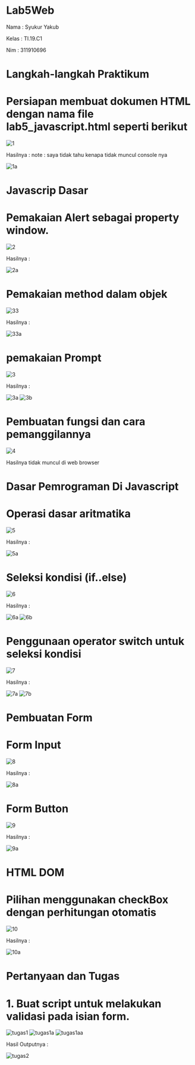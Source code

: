 # Lab5Web
Nama  : Syukur Yakub

Kelas : TI.19.C1

Nim   : 311910696

# Langkah-langkah Praktikum
# Persiapan membuat dokumen HTML dengan nama file lab5_javascript.html seperti berikut

![1](https://user-images.githubusercontent.com/56242226/116360873-906baa80-a82a-11eb-92c8-9b276b841405.PNG)

Hasilnya : 
note : saya tidak tahu kenapa tidak muncul console nya 

![1a](https://user-images.githubusercontent.com/56242226/116361037-babd6800-a82a-11eb-8b84-170d5dc913d9.PNG)

# Javascrip Dasar
# Pemakaian Alert sebagai property window.

![2](https://user-images.githubusercontent.com/56242226/116361157-db85bd80-a82a-11eb-8951-93d081029f9f.PNG)

Hasilnya : 

![2a](https://user-images.githubusercontent.com/56242226/116361213-f0625100-a82a-11eb-95d2-933b9e844bae.PNG)

# Pemakaian method dalam objek

![33](https://user-images.githubusercontent.com/56242226/116361305-07a13e80-a82b-11eb-80e3-3ab2d770795a.PNG)

Hasilnya : 

![33a](https://user-images.githubusercontent.com/56242226/116361374-1daeff00-a82b-11eb-8a4a-558bde7a9a41.PNG)

# pemakaian Prompt

![3](https://user-images.githubusercontent.com/56242226/116361456-31f2fc00-a82b-11eb-9352-2ed2818bb7cb.PNG)

Hasilnya :

![3a](https://user-images.githubusercontent.com/56242226/116361489-3cad9100-a82b-11eb-9051-22a23b656480.PNG)
![3b](https://user-images.githubusercontent.com/56242226/116361576-5222bb00-a82b-11eb-812a-27e9350d7943.PNG)

# Pembuatan fungsi dan cara pemanggilannya

![4](https://user-images.githubusercontent.com/56242226/116361640-62d33100-a82b-11eb-8e52-4ec4d6fc4537.PNG)

Hasilnya tidak muncul di web browser

# Dasar Pemrograman Di Javascript
# Operasi dasar aritmatika

![5](https://user-images.githubusercontent.com/56242226/116361711-75e60100-a82b-11eb-98f9-cbb1c9b2f1e5.PNG)

Hasilnya :

![5a](https://user-images.githubusercontent.com/56242226/116361835-9dd56480-a82b-11eb-8ddd-d734190ccee5.PNG)

# Seleksi kondisi (if..else)

![6](https://user-images.githubusercontent.com/56242226/116361920-b776ac00-a82b-11eb-8883-7fd2ff976d65.PNG)

Hasilnya :

![6a](https://user-images.githubusercontent.com/56242226/116361995-c6f5f500-a82b-11eb-9a22-5a603c121615.PNG)
![6b](https://user-images.githubusercontent.com/56242226/116362024-d07f5d00-a82b-11eb-884e-46388026b2d5.PNG)

# Penggunaan operator switch untuk seleksi kondisi

![7](https://user-images.githubusercontent.com/56242226/116362121-eb51d180-a82b-11eb-8e57-ea9771606f25.PNG)

Hasilnya :

![7a](https://user-images.githubusercontent.com/56242226/116362192-ff95ce80-a82b-11eb-8fee-02f809946b28.PNG)
![7b](https://user-images.githubusercontent.com/56242226/116362234-0c1a2700-a82c-11eb-9629-af9f6b0ba333.PNG)

# Pembuatan Form
# Form Input

![8](https://user-images.githubusercontent.com/56242226/116362329-2227e780-a82c-11eb-8c37-e801c73f7f2f.PNG)

Hasilnya :

![8a](https://user-images.githubusercontent.com/56242226/116362463-4388d380-a82c-11eb-880a-43d123c1fefd.PNG)

# Form Button

![9](https://user-images.githubusercontent.com/56242226/116362523-54394980-a82c-11eb-8443-27aca5f4bb0e.PNG)

Hasilnya :

![9a](https://user-images.githubusercontent.com/56242226/116362567-63b89280-a82c-11eb-9f3e-6fac40adcfdf.PNG)

# HTML DOM
# Pilihan menggunakan checkBox dengan perhitungan otomatis

![10](https://user-images.githubusercontent.com/56242226/116362655-7d59da00-a82c-11eb-82d7-90c0e5e63b04.PNG)

Hasilnya : 

![10a](https://user-images.githubusercontent.com/56242226/116362712-8d71b980-a82c-11eb-84ef-5019ed36abf9.PNG)

# Pertanyaan dan Tugas
# 1. Buat script untuk melakukan validasi pada isian form.

![tugas1](https://user-images.githubusercontent.com/56242226/116363956-dfffa580-a82d-11eb-95c4-0fa236d17b88.PNG)
![tugas1a](https://user-images.githubusercontent.com/56242226/116363990-ebeb6780-a82d-11eb-82ce-dcc2a55300e2.PNG)
![tugas1aa](https://user-images.githubusercontent.com/56242226/116364020-f4dc3900-a82d-11eb-9ae0-80a38018555e.PNG)

Hasil Outputnya : 

![tugas2](https://user-images.githubusercontent.com/56242226/116364237-310f9980-a82e-11eb-8217-988efeb69825.PNG)



























